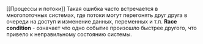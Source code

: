 [[Процессы и потоки]]
Такая ошибка часто встречается в многопоточных системах, где потоки могут перегонять друг друга в очереди на доступ и изменение данных, переменных и т.п.
__Race condition__ - означает что одно событие произошло быстрее другого, что привело к неправильному состоянию системы. 